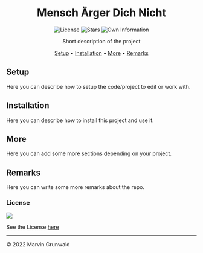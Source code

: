 
<div align="center">	

# Mensch Ärger Dich Nicht
	
![License](https://img.shields.io/github/license/dermrvn-code/RepoBase?style=for-the-badge) ![Stars](https://img.shields.io/github/stars/dermrvn-code/RepoBase?style=for-the-badge) ![Own Information](https://img.shields.io/badge/own-information-orange?style=for-the-badge)
	
Short description of the project
	
[Setup](#setup) • [Installation](#installation) • [More](#more) • [Remarks](#remarks)
</div>



## Setup

Here you can describe how to setup the code/project to edit or work with.

## Installation

Here you can describe how to install this project and use it.

## More

Here you can add some more sections depending on your project. 

## Remarks

Here you can write some more remarks about the repo.

### License
<img src="https://img.shields.io/github/license/dermrvn-code/RepoBase?style=for-the-badge">

See the License [here](LICENSE)

---
&copy; 2022 Marvin Grunwald
